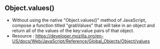 ## Object.values()

- Without using the native "Object.values()" method of JavaScript, compose a function titled "grabValues" that will take in an object and 
return all of the values of the key:value pairs of that object.
- Resource : https://developer.mozilla.org/en-US/docs/Web/JavaScript/Reference/Global_Objects/Object/values